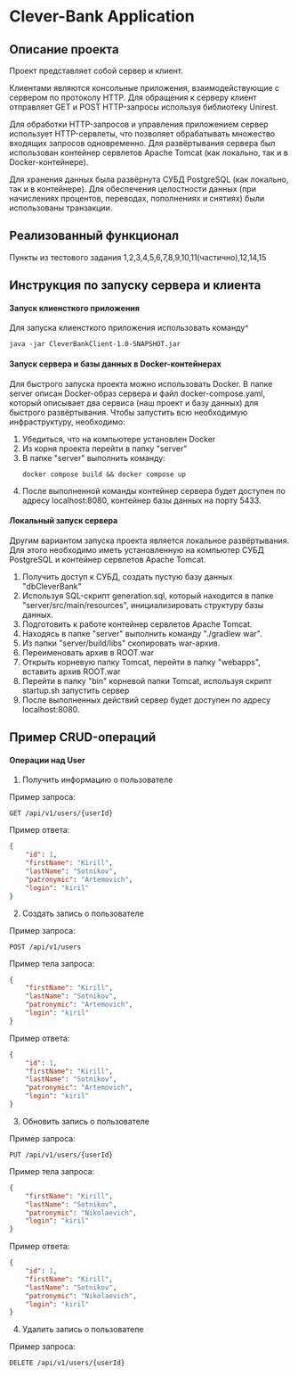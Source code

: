 # Clever-Bank Application

## Описание проекта

Проект представляет собой сервер и клиент.

Клиентами являются консольные приложения, взаимодействующие с сервером по протоколу HTTP. Для обращения к серверу клиент отправляет GET и POST HTTP-запросы используя библиотеку Unirest.

Для обработки HTTP-запросов и управления приложением сервер использует HTTP-сервлеты, что позволяет обрабатывать множество входящих запросов одновременно. Для развёртывания сервера был использован контейнер сервлетов Apache Tomcat (как локально, так и в Docker-контейнере).

Для хранения данных была развёрнута СУБД PostgreSQL (как локально, так и в контейнере). Для обеспечения целостности данных (при начислениях процентов, переводах, пополнениях и снятиях) были использованы транзакции.

## Реализованный функционал

Пункты из тестового задания 1,2,3,4,5,6,7,8,9,10,11(частично),12,14,15

## Инструкция по запуску сервера и клиента

#### Запуск клиенсткого приложения

Для запуска клиенсткого приложения использовать команду^
```
java -jar CleverBankClient-1.0-SNAPSHOT.jar
```

#### Запуск сервера и базы данных в Docker-контейнерах

Для быстрого запуска проекта можно использовать Docker. В папке server описан Docker-образ сервера и файл docker-compose.yaml, который описывает два сервиса (наш проект и базу данных) для быстрого развёртывания. Чтобы запустить всю необходимую инфраструктуру, необходимо:

1. Убедиться, что на компьютере установлен Docker
2. Из корня проекта перейти в папку "server"
3. В папке "server" выполнить команду:
   ```
   docker compose build && docker compose up
   ```
4. После выполненной команды контейнер сервера будет доступен по адресу localhost:8080, контейнер базы данных на порту 5433.

#### Локальный запуск сервера

Другим вариантом запуска проекта является локальное развёртывания. Для этого необходимо иметь установленную на компьютер СУБД PostgreSQL и контейнер сервлетов Apache Tomcat.

1. Получить доступ к СУБД, создать пустую базу данных "dbCleverBank"
2. Используя SQL-скрипт generation.sql, который находится в папке "server/src/main/resources", инициализировать структуру базы данных.
3. Подготовить к работе контейнер сервлетов Apache Tomcat.
4. Находясь в папке "server" выполнить команду "./gradlew war".
5. Из папки "server/build/libs" скопировать war-архив.
6. Переименовать архив в ROOT.war
7. Открыть корневую папку Tomcat, перейти в папку "webapps", вставить архив ROOT.war
8. Перейти в папку "bin" корневой папки Tomcat, используя скрипт startup.sh запустить сервер
9. После выполненных действий сервер будет доступен по адресу localhost:8080.

## Пример CRUD-операций

#### Операции над User

1. Получить информацию о пользователе

Пример запроса:
```http request
GET /api/v1/users/{userId}
```

Пример ответа:
```json
{
    "id": 1,
    "firstName": "Kirill",
    "lastName": "Sotnikov",
    "patronymic": "Artemovich",
    "login": "kiril"
}
```

2. Создать запись о пользователе

Пример запроса:
```http request
POST /api/v1/users
```

Пример тела запроса:
```json
{
    "firstName": "Kirill",
    "lastName": "Sotnikov",
    "patronymic": "Artemovich",
    "login": "kiril"
}
```

Пример ответа:
```json
{
    "id": 1,
    "firstName": "Kirill",
    "lastName": "Sotnikov",
    "patronymic": "Artemovich",
    "login": "kiril"
}
```
3. Обновить запись о пользователе

Пример запроса:
```http request
PUT /api/v1/users/{userId}
```

Пример тела запроса:
```json
{
    "firstName": "Kirill",
    "lastName": "Sotnikov",
    "patronymic": "Nikolaevich",
    "login": "kiril"
}
```

Пример ответа:
```json
{
    "id": 1,
    "firstName": "Kirill",
    "lastName": "Sotnikov",
    "patronymic": "Nikolaevich",
    "login": "kiril"
}
```

4. Удалить запись о пользователе

Пример запроса:
```http request
DELETE /api/v1/users/{userId}
```